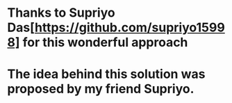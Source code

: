 # Thanks to Supriyo Das[https://github.com/supriyo15998] for this wonderful approach

# The idea behind this solution was proposed by my friend Supriyo.

